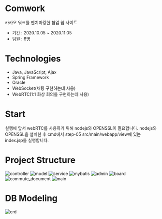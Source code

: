 Comwork
=======
카카오 워크를 벤치마킹한 협업 웹 사이트   
- 기간 : 2020.10.05 ~ 2020.11.05
- 팀원 : 6명   

Technologies
=======
- Java, JavaScript, Ajax
- Spring Framework
- Oracle
- WebSocket(채팅 구현하는데 사용)
- WebRTC(1:1 화상 회의를 구현하는데 사용)   

Start
=====
실행에 앞서 webRTC를 사용하기 위해 nodejs와 OPENSSL이 필요합니다.
nodejs와 OPENSSL을 설치한 후 cmd에서 step-05
src/main/webapp/view에 있는 index.jsp를 실행합니다.

Project Structure
======   
![controller](https://user-images.githubusercontent.com/71058576/99393720-13eeaa80-2921-11eb-8f4b-99fb6d1b75b7.PNG)  ![model](https://user-images.githubusercontent.com/71058576/99393829-439db280-2921-11eb-9aac-dda0f980e14f.PNG)  ![service](https://user-images.githubusercontent.com/71058576/99393881-5912dc80-2921-11eb-918f-0e86549ada1d.PNG)  ![mybatis](https://user-images.githubusercontent.com/71058576/99393925-66c86200-2921-11eb-8b63-83bc50cb7a9b.PNG)  ![admin](https://user-images.githubusercontent.com/71058576/99393970-78116e80-2921-11eb-8044-8eb32896cde5.PNG)  ![board](https://user-images.githubusercontent.com/71058576/99393971-79429b80-2921-11eb-9c11-af2ac54ade73.PNG)  ![commute_document](https://user-images.githubusercontent.com/71058576/99393980-7cd62280-2921-11eb-940c-f02631c77f3a.PNG)  ![main](https://user-images.githubusercontent.com/71058576/99393989-8069a980-2921-11eb-97a6-09b1b2e48c2e.PNG)   

DB Modeling
=====
![erd](https://user-images.githubusercontent.com/71058576/99394749-b9eee480-2922-11eb-852b-98522219cdee.PNG)
